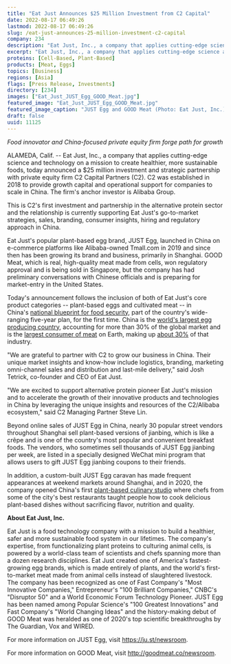 ```yaml
---
title: "Eat Just Announces $25 Million Investment from C2 Capital"
date: 2022-08-17 06:49:26
lastmod: 2022-08-17 06:49:26
slug: /eat-just-announces-25-million-investment-c2-capital
company: 234
description: "Eat Just, Inc., a company that applies cutting-edge science and technology on a mission to create healthier, more sustainable foods, today announced a $25 million investment and strategic partnership with private equity firm C2 Capital Partners."
excerpt: "Eat Just, Inc., a company that applies cutting-edge science and technology on a mission to create healthier, more sustainable foods, today announced a $25 million investment and strategic partnership with private equity firm C2 Capital Partners."
proteins: [Cell-Based, Plant-Based]
products: [Meat, Eggs]
topics: [Business]
regions: [Asia]
flags: [Press Release, Investments]
directory: [234]
images: ["Eat_Just_JUST_Egg_GOOD_Meat.jpg"]
featured_image: "Eat_Just_JUST_Egg_GOOD_Meat.jpg"
featured_image_caption: "JUST Egg and GOOD Meat (Photo: Eat Just, Inc.)"
draft: false
uuid: 11125
---
```

*Food innovator and China-focused private equity firm forge path for
growth*

ALAMEDA, Calif. \-- Eat Just, Inc., a company that applies cutting-edge
science and technology on a mission to create healthier, more
sustainable foods, today announced a \$25 million investment and
strategic partnership with private equity firm C2 Capital Partners (C2).
C2 was established in 2018 to provide growth capital and operational
support for companies to scale in China. The firm's anchor investor is
Alibaba Group.

This is C2's first investment and partnership in the alternative protein
sector and the relationship is currently supporting Eat Just's
go-to-market strategies, sales, branding, consumer insights, hiring and
regulatory approach in China.

Eat Just's popular plant-based egg brand, JUST Egg, launched in China on
e-commerce platforms like Alibaba-owned Tmall.com in 2019 and since then
has been growing its brand and business, primarily in Shanghai. GOOD
Meat, which is real, high-quality meat made from cells, won regulatory
approval and is being sold in Singapore, but the company has had
preliminary conversations with Chinese officials and is preparing for
market-entry in the United States.

Today's announcement follows the inclusion of both of Eat Just's core
product categories -- plant-based eggs and cultivated meat -- in
China's [national blueprint for food
security](https://time.com/6143109/china-future-of-cultivated-meat/),
part of the country's wide-ranging five-year plan, for the first time.
China is the [world's largest egg producing
country](https://www.wattagnet.com/articles/44105-chinese-egg-companies-increasingly-large-scale),
accounting for more than 30% of the global market and is the [largest
consumer of
meat](https://www.fas.usda.gov/data/livestock-and-poultry-world-markets-and-trade)
on Earth, making up [about
30%](https://stats.oecd.org/viewhtml.aspx?QueryId=66511&vh=0000&vf=0&l&il=&lang=en)
of that industry.

"We are grateful to partner with C2 to grow our business in China. Their
unique market insights and know-how include logistics, branding,
marketing omni-channel sales and distribution and last-mile delivery,"
said Josh Tetrick, co-founder and CEO of Eat Just. 

"We are excited to support alternative protein pioneer Eat Just's
mission and to accelerate the growth of their innovative products and
technologies in China by leveraging the unique insights and resources of
the C2/Alibaba ecosystem," said C2 Managing Partner Steve Lin.

Beyond online sales of JUST Egg in China, nearly 30 popular street
vendors throughout Shanghai sell plant-based versions of jianbing, which
is like a crêpe and is one of the country's most popular and convenient
breakfast foods. The vendors, who sometimes sell thousands of JUST Egg
jianbing per week, are listed in a specially designed WeChat mini
program that allows users to gift JUST Egg jianbing coupons to their
friends. 

In addition, a custom-built JUST Egg caravan has made frequent
appearances at weekend markets around Shanghai, and in 2020, the company
opened China\'s first [plant-based culinary
studio](https://rachelgouk.com/future-food-studio-plant-based-cooking-with-just-egg/) where
chefs from some of the city's best restaurants taught people how to cook
delicious plant-based dishes without sacrificing flavor, nutrition and
quality. 

**About Eat Just, Inc.**

Eat Just is a food technology company with a mission to build a
healthier, safer and more sustainable food system in our lifetimes. The
company\'s expertise, from functionalizing plant proteins to culturing
animal cells, is powered by a world-class team of scientists and chefs
spanning more than a dozen research disciplines. Eat Just created one of
America's fastest-growing egg brands, which is made entirely of plants,
and the world's first-to-market meat made from animal cells instead of
slaughtered livestock. The company has been recognized as one of Fast
Company's \"Most Innovative Companies,\" Entrepreneur's \"100 Brilliant
Companies,\" CNBC's \"Disruptor 50\" and a World Economic Forum
Technology Pioneer. JUST Egg has been named among Popular Science's
\"100 Greatest Innovations\" and Fast Company's \"World Changing Ideas\"
and the history-making debut of GOOD Meat was heralded as one of 2020\'s
top scientific breakthroughs by The Guardian, Vox and WIRED. 

For more information on JUST Egg, visit <https://ju.st/newsroom>.

For more information on GOOD Meat, visit <http://goodmeat.co/newsroom>.
